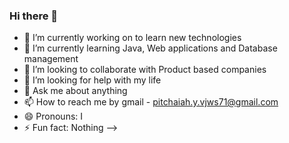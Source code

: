 ### Hi there 👋

- 🔭 I’m currently working on to learn new technologies 
- 🌱 I’m currently learning Java, Web applications and Database management
- 👯 I’m looking to collaborate with Product based companies 
- 🤔 I’m looking for help with my life
- 💬 Ask me about anything
- 📫 How to reach me by gmail - pitchaiah.y.vjws71@gmail.com
- 😄 Pronouns: I
- ⚡ Fun fact: Nothing
-->
